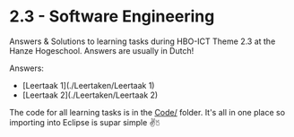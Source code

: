 # 2.3 - Software Engineering

Answers & Solutions to learning tasks during HBO-ICT Theme 2.3 at the Hanze
Hogeschool. Answers are usually in Dutch!

Answers:

 - [Leertaak 1](./Leertaken/Leertaak 1)
 - [Leertaak 2](./Leertaken/Leertaak 2)

The code for all learning tasks is in the [Code/](./Code) folder. It's all
in one place so importing into Eclipse is supar simple ✌🖔
